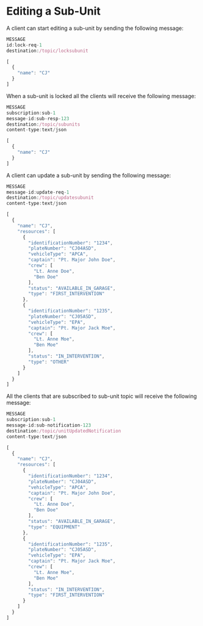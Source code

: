 # Editing a Sub-Unit

A client can start editing a sub-unit by sending the following message:

``` javascript
MESSAGE
id:lock-req-1
destination:/topic/locksubunit

[
  {
    "name": "CJ"
  }
]
```

When a sub-unit is locked all the clients will receive the following message:
``` javascript
MESSAGE
subscription:sub-1
message-id:sub-resp-123
destination:/topic/subunits
content-type:text/json

[
  {
    "name": "CJ"
  }
]
```


A client can update a sub-unit by sending the following message:
``` javascript
MESSAGE
message-id:update-req-1
destination:/topic/updatesubunit
content-type:text/json

[
  {
    "name": "CJ",
    "resources": [
      {
        "identificationNumber": "1234",
        "plateNumber": "CJ04ASD",
        "vehicleType": "APCA",
        "captain": "Pt. Major John Doe",
        "crew": [
          "Lt. Anne Doe",
          "Ben Doe"
        ],
        "status": "AVAILABLE_IN_GARAGE",
        "type": "FIRST_INTERVENTION"
      },
      {
        "identificationNumber": "1235",
        "plateNumber": "CJ05ASD",
        "vehicleType": "EPA",
        "captain": "Pt. Major Jack Moe",
        "crew": [
          "Lt. Anne Moe",
          "Ben Moe"
        ],
        "status": "IN_INTERVENTION",
        "type": "OTHER"
      }
    ]
  }
]
```

All the clients that are subscribed to sub-unit topic will receive the following message:
``` javascript
MESSAGE
subscription:sub-1
message-id:sub-notification-123
destination:/topic/unitUpdatedNotification
content-type:text/json

[
  {
    "name": "CJ",
    "resources": [
      {
        "identificationNumber": "1234",
        "plateNumber": "CJ04ASD",
        "vehicleType": "APCA",
        "captain": "Pt. Major John Doe",
        "crew": [
          "Lt. Anne Doe",
          "Ben Doe"
        ],
        "status": "AVAILABLE_IN_GARAGE",
        "type": "EQUIPMENT"
      },
      {
        "identificationNumber": "1235",
        "plateNumber": "CJ05ASD",
        "vehicleType": "EPA",
        "captain": "Pt. Major Jack Moe",
        "crew": [
          "Lt. Anne Moe",
          "Ben Moe"
        ],
        "status": "IN_INTERVENTION",
        "type": "FIRST_INTERVENTION"
      }
    ]
  }
]
```
